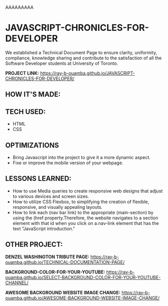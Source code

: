 AAAAAAAAA

# JAVASCRIPT-CHRONICLES-FOR-DEVELOPER
We established a Technical Document Page to ensure clarity, uniformity, compliance, knowledge sharing and contribute to the satisfaction of all the Software Developer students at University of Toronto.

**PROJECT LINK:** https://ray-b-ouamba.github.io/JAVASCRIPT-CHRONICLES-FOR-DEVELOPER/

## HOW IT'S MADE:
## TECH USED:
* HTML
* CSS

## OPTIMIZATIONS

* Bring Javascript into the project to give it a more dynamic aspect.
* Fixe or improve the mobile version of your webpage.

## LESSONS LEARNED:
* How to use Media queries to create responsive web designs that adjust to various devices and screen sizes. 
* How to utilize CSS Flexbox, to simplifying the creation of flexible, responsive, and visually appealing layouts.
* How to link each (nav bar link) to the appropriate (main-section) by using the (href property.Therefore, the website navigates to a section element with that id when you click on a.nav-link
   element that has the text "JavaScript introduction."

## OTHER PROJECT:
**DENZEL WASHINGTON TRIBUTE PAGE:**
https://ray-b-ouamba.github.io/TECHNICAL-DOCUMENTATION-PAGE/

**BACKGROUND-COLOR-FOR-YOUR-YOUTUBE:**
https://ray-b-ouamba.github.io/SELECT-BACKGROUND-COLOR-FOR-YOUR-YOUTUBE-CHANNEL/

**AWESOME BACKGROUND WEBSITE IMAGE CHANGE:**
https://ray-b-ouamba.github.io/AWESOME-BACKGROUND-WEBSITE-IMAGE-CHANGE/

